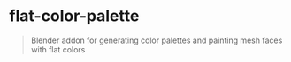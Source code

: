 # flat-color-palette
> Blender addon for generating color palettes and painting mesh faces with flat colors
